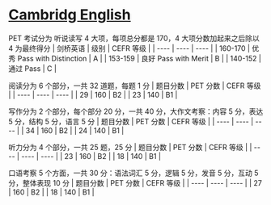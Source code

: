 # [Cambridg English](https://candidates.cambridgeenglish.org/) 

PET 考试分为 听说读写 4 大项，每项总分都是 170，4 大项分数加起来之后除以 4 为最终得分
| 剑桥英语 | 级别 | CEFR 等级 |
| ---- | ---- | ---- |
| 160-170 | 优秀 Pass with Distinction | A |
| 153-159 | 良好 Pass with Merit | B |
| 140-152 | 通过 Pass | C |
 
阅读分为 6 个部分，一共 32 道题，每题 1 分
| 题目分数 | PET 分数 | CEFR 等级 |
| ---- | ---- | ---- |
| 29 | 160 | B2 |
| 23 | 140 | B1 |
 
写作分为 2 个部分，每个部分 20 分，一共 40 分，大作文考察：内容 5 分，表达 5 分，结构 5 分，语言 5 分
| 题目分数 | PET 分数 | CEFR 等级 |
| ---- | ---- | ---- |
| 34 | 160 | B2 |
| 24 | 140 | B1 |
 
听力分为 4 个部分，一共 25 题，25 分
| 题目分数 | PET 分数 | CEFR 等级 |
| ---- | ---- | ---- |
| 23 | 160 | B2 |
| 18 | 140 | B1 |

口语考察 5 个方面，一共 30 分：语法词汇 5 分，逻辑 5 分，发音 5 分，互动 5 分，整体表现 10 分
| 题目分数 | PET 分数 | CEFR 等级 |
| ---- | ---- | ---- |
| 27 | 160 | B2 |
| 18 | 140 | B1 |

